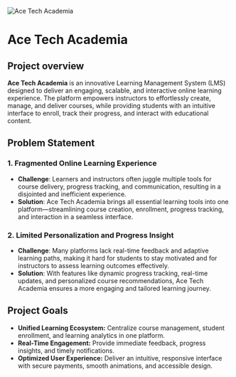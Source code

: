![Ace Tech Academia](https://github.com/user-attachments/assets/dffd9006-ce6a-4f17-b1a1-08541b1aa5d7)

# Ace Tech Academia

## Project overview
**Ace Tech Academia** is an innovative Learning Management System (LMS) designed to deliver an engaging, scalable, and interactive online learning experience. The platform empowers instructors to effortlessly create, manage, and deliver courses, while providing students with an intuitive interface to enroll, track their progress, and interact with educational content.

## Problem Statement

### 1. Fragmented Online Learning Experience
- **Challenge**: Learners and instructors often juggle multiple tools for course delivery, progress tracking, and communication, resulting in a disjointed and inefficient experience.
- **Solution**: Ace Tech Academia brings all essential learning tools into one platform—streamlining course creation, enrollment, progress tracking, and interaction in a seamless interface.

### 2. Limited Personalization and Progress Insight
- **Challenge**: Many platforms lack real-time feedback and adaptive learning paths, making it hard for students to stay motivated and for instructors to assess learning outcomes effectively.
- **Solution**: With features like dynamic progress tracking, real-time updates, and personalized course recommendations, Ace Tech Academia ensures a more engaging and tailored learning journey.

## Project Goals 
- **Unified Learning Ecosystem:** Centralize course management, student enrollment, and learning analytics in one platform.
- **Real-Time Engagement:** Provide immediate feedback, progress insights, and timely notifications.
- **Optimized User Experience:** Deliver an intuitive, responsive interface with secure payments, smooth animations, and accessible design.
